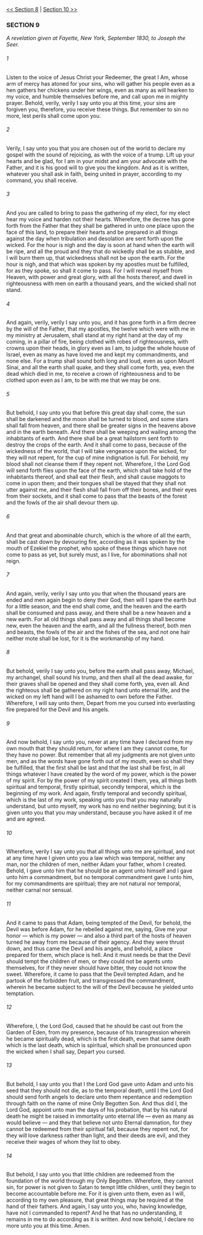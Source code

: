 [<< Section 8](Section%208.md)  |  [Section 10 >>](Section%2010.md)

### SECTION 9

*A revelation given at Fayette, New York, September 1830, to Joseph the Seer.*

###### 1
Listen to the voice of Jesus Christ your Redeemer, the great I Am, whose arm of mercy has atoned for your sins, who will gather his people even as a hen gathers her chickens under her wings, even as many as will hearken to my voice, and humble themselves before me, and call upon me in mighty prayer. Behold, verily, verily I say unto you at this time, your sins are forgiven you, therefore, you receive these things. But remember to sin no more, lest perils shall come upon you.

###### 2
Verily, I say unto you that you are chosen out of the world to declare my gospel with the sound of rejoicing, as with the voice of a trump. Lift up your hearts and be glad, for I am in your midst and am your advocate with the Father, and it is his good will to give you the kingdom. And as it is written, whatever you shall ask in faith, being united in prayer, according to my command, you shall receive.

###### 3
And you are called to bring to pass the gathering of my elect, for my elect hear my voice and harden not their hearts. Wherefore, the decree has gone forth from the Father that they shall be gathered in unto one place upon the face of this land, to prepare their hearts and be prepared in all things against the day when tribulation and desolation are sent forth upon the wicked. For the hour is nigh and the day is soon at hand when the earth will be ripe, and all the proud and they that do wickedly shall be as stubble, and I will burn them up, that wickedness shall not be upon the earth. For the hour is nigh, and that which was spoken by my apostles must be fulfilled, for as they spoke, so shall it come to pass. For I will reveal myself from Heaven, with power and great glory, with all the hosts thereof, and dwell in righteousness with men on earth a thousand years, and the wicked shall not stand.

###### 4
And again, verily, verily I say unto you, and it has gone forth in a firm decree by the will of the Father, that my apostles, the twelve which were with me in my ministry at Jerusalem, shall stand at my right hand at the day of my coming, in a pillar of fire, being clothed with robes of righteousness, with crowns upon their heads, in glory even as I am, to judge the whole house of Israel, even as many as have loved me and kept my commandments, and none else. For a trump shall sound both long and loud, even as upon Mount Sinai, and all the earth shall quake, and they shall come forth, yea, even the dead which died in me, to receive a crown of righteousness and to be clothed upon even as I am, to be with me that we may be one.

###### 5
But behold, I say unto you that before this great day shall come, the sun shall be darkened and the moon shall be turned to blood, and some stars shall fall from heaven, and there shall be greater signs in the heavens above and in the earth beneath. And there shall be weeping and wailing among the inhabitants of earth. And there shall be a great hailstorm sent forth to destroy the crops of the earth. And it shall come to pass, because of the wickedness of the world, that I will take vengeance upon the wicked, for they will not repent, for the cup of mine indignation is full. For behold, my blood shall not cleanse them if they repent not. Wherefore, I the Lord God will send forth flies upon the face of the earth, which shall take hold of the inhabitants thereof, and shall eat their flesh, and shall cause maggots to come in upon them; and their tongues shall be stayed that they shall not utter against me, and their flesh shall fall from off their bones, and their eyes from their sockets, and it shall come to pass that the beasts of the forest and the fowls of the air shall devour them up.

###### 6
And that great and abominable church, which is the whore of all the earth, shall be cast down by devouring fire, according as it was spoken by the mouth of Ezekiel the prophet, who spoke of these things which have not come to pass as yet, but surely must, as I live, for abominations shall not reign.

###### 7
And again, verily, verily I say unto you that when the thousand years are ended and men again begin to deny their God, then will I spare the earth but for a little season, and the end shall come, and the heaven and the earth shall be consumed and pass away, and there shall be a new heaven and a new earth. For all old things shall pass away and all things shall become new, even the heaven and the earth, and all the fullness thereof, both men and beasts, the fowls of the air and the fishes of the sea, and not one hair neither mote shall be lost, for it is the workmanship of my hand.

###### 8
But behold, verily I say unto you, before the earth shall pass away, Michael, my archangel, shall sound his trump, and then shall all the dead awake, for their graves shall be opened and they shall come forth, yea, even all. And the righteous shall be gathered on my right hand unto eternal life, and the wicked on my left hand will I be ashamed to own before the Father. Wherefore, I will say unto them, Depart from me you cursed into everlasting fire prepared for the Devil and his angels.

###### 9
And now behold, I say unto you, never at any time have I declared from my own mouth that they should return, for where I am they cannot come, for they have no power. But remember that all my judgments are not given unto men, and as the words have gone forth out of my mouth, even so shall they be fulfilled, that the first shall be last and that the last shall be first, in all things whatever I have created by the word of my power, which is the power of my spirit. For by the power of my spirit created I them, yea, all things both spiritual and temporal, firstly spiritual, secondly temporal, which is the beginning of my work. And again, firstly temporal and secondly spiritual, which is the last of my work, speaking unto you that you may naturally understand, but unto myself, my work has no end neither beginning; but it is given unto you that you may understand, because you have asked it of me and are agreed.

###### 10
Wherefore, verily I say unto you that all things unto me are spiritual, and not at any time have I given unto you a law which was temporal, neither any man, nor the children of men, neither Adam your father, whom I created. Behold, I gave unto him that he should be an agent unto himself and I gave unto him a commandment, but no temporal commandment gave I unto him, for my commandments are spiritual; they are not natural nor temporal, neither carnal nor sensual.

###### 11
And it came to pass that Adam, being tempted of the Devil, for behold, the Devil was before Adam, for he rebelled against me, saying, Give me your honor — which is my power — and also a third part of the hosts of heaven turned he away from me because of their agency. And they were thrust down, and thus came the Devil and his angels, and behold, a place prepared for them, which place is hell. And it must needs be that the Devil should tempt the children of men, or they could not be agents unto themselves, for if they never should have bitter, they could not know the sweet. Wherefore, it came to pass that the Devil tempted Adam, and he partook of the forbidden fruit, and transgressed the commandment, wherein he became subject to the will of the Devil because he yielded unto temptation.

###### 12
Wherefore, I, the Lord God, caused that he should be cast out from the Garden of Eden, from my presence, because of his transgression wherein he became spiritually dead, which is the first death, even that same death which is the last death, which is spiritual, which shall be pronounced upon the wicked when I shall say, Depart you cursed.

###### 13
But behold, I say unto you that I the Lord God gave unto Adam and unto his seed that they should not die, as to the temporal death, until I the Lord God should send forth angels to declare unto them repentance and redemption through faith on the name of mine Only Begotten Son. And thus did I, the Lord God, appoint unto man the days of his probation, that by his natural death he might be raised in immortality unto eternal life — even as many as would believe — and they that believe not unto Eternal damnation, for they cannot be redeemed from their spiritual fall, because they repent not, for they will love darkness rather than light, and their deeds are evil, and they receive their wages of whom they list to obey.

###### 14
But behold, I say unto you that little children are redeemed from the foundation of the world through my Only Begotten. Wherefore, they cannot sin, for power is not given to Satan to tempt little children, until they begin to become accountable before me. For it is given unto them, even as I will, according to my own pleasure, that great things may be required at the hand of their fathers. And again, I say unto you, who, having knowledge, have not I commanded to repent? And he that has no understanding, it remains in me to do according as it is written. And now behold, I declare no more unto you at this time. Amen.